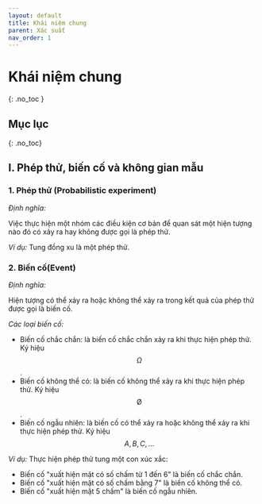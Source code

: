```yaml
---
layout: default
title: Khái niệm chung
parent: Xác suất
nav_order: 1
---
```


# Khái niệm chung
{: .no_toc }

## Mục lục
{: .no_toc}

## I. Phép thử, biến cố và không gian mẫu

### 1. Phép thử (Probabilistic experiment)
*Định nghĩa:*

Việc thực hiện một nhóm các điều kiện cơ bản để quan sát một hiện tượng nào đó có xảy ra hay không được gọi là phép thử.

*Ví dụ:*
	Tung đồng xu là một phép thử.

### 2. Biến cố(Event)

*Định nghĩa:*

Hiện tượng có thể xảy ra hoặc không thể xảy ra trong kết quả của phép thử được gọi là biến cố.

*Các loại biến cố:*
- Biến cố chắc chắn: là biến cố chắc chắn xảy ra khi thực hiện phép thử. Ký hiệu $$\Omega$$.
- Biến cố không thể có: là biến cố không thể xảy ra khi thực hiện phép thử. Ký hiệu $$\text{\O}$$.
- Biến cố ngẫu nhiên: là biến cố có thể xảy ra hoặc không thể xảy ra khi thực hiện phép thử. Ký hiệu $$A, B, C, ...$$

*Ví dụ:*
Thực hiện phép thử tung một con xúc xắc:
- Biến cố "xuất hiện mặt có số chấm từ 1 đến 6" là biến cố chắc chắn.
- Biến cố "xuất hiện mặt có số chấm bằng 7" là biến cố không thể có.
- Biến cố "xuất hiện mặt 5 chấm" là biến cố ngẫu nhiên. 
